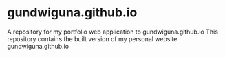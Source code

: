 # gundwiguna.github.io
A repository for my portfolio web application to gundwiguna.github.io
This repository contains the built version of my personal website gundwiguna.github.io
